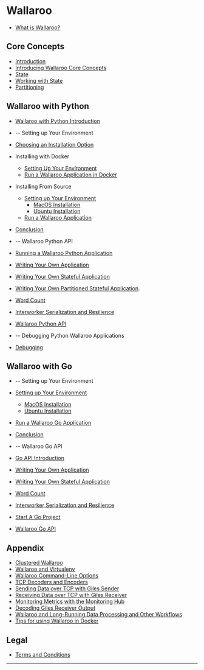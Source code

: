 # Wallaroo

* [What is Wallaroo?](book/what-is-wallaroo.md)

## Core Concepts

* [Introduction](book/core-concepts/intro.md)
* [Introducing Wallaroo Core Concepts](book/core-concepts/core-concepts.md)
* [State](book/core-concepts/state.md)
* [Working with State](book/core-concepts/working-with-state.md)
* [Partitioning](book/core-concepts/partitioning.md)

<!--
### Wallaroo C++ API
* [C++ API Introduction](book/cpp/intro.md)
* [C++ Sample Application](book/cpp/sample-application.md)
* [Building a C++ Application](book/cpp/building.md)
* C++ Supplemental Info
   * [C++ Best Practices](book/cpp/best-practices.md)
   * [C++ Memory Mangement](book/cpp/memory-management.md)
   * [C++ Serialization](book/cpp/serialization.md)
* C++ API Classes
   * [Application](book/cpp/api/application.md)
   * [Computation](book/cpp/api/computation.md)
   * [Data](book/cpp/api/data.md)
   * [Key](book/cpp/api/key.md)
   * [Partition](book/cpp/api/partition.md)
   * [PartitionU64](book/cpp/api/partition-u64.md)
   * [PartitionFunction](book/cpp/api/partition-function.md)
   * [PartitionFunctionU64](book/cpp/api/partition-function-u64.md)
   * [SinkEncoder](book/cpp/api/sink-encoder.md)
   * [SourceDecoder](book/cpp/api/source-decoder.md)
   * [StateBuilder](book/cpp/api/state-builder.md)
   * [StateChange](book/cpp/api/state-change.md)
   * [StateChangeBuilder](book/cpp/api/state-change-builder.md)
   * [StateComputation](book/cpp/api/state-computation.md)
   * [State](book/cpp/api/state.md)
   * [UserFunctions](book/cpp/api/user-functions.md)
-->

## Wallaroo with Python
* [Wallaroo with Python Introduction](book/python/intro.md)

* -- Setting up Your Environment
* [Choosing an Installation Option](book/getting-started/choosing-an-installation-option.md)
* Installing with Docker
  * [Setting Up Your Environment](book/getting-started/docker-setup.md)
  * [Run a Wallaroo Application in Docker](book/getting-started/run-a-wallaroo-application-docker.md)
* Installing From Source
  * [Setting up Your Environment](book/getting-started/setup.md)
    * [MacOS Installation](book/getting-started/macos-setup.md)
    * [Ubuntu Installation](book/getting-started/linux-setup.md)
  * [Run a Wallaroo Application](book/getting-started/run-a-wallaroo-application.md)
* [Conclusion](book/getting-started/conclusion.md)

* -- Wallaroo Python API
* [Running a Wallaroo Python Application](book/python/running-a-wallaroo-python-application.md)
* [Writing Your Own Application](book/python/writing-your-own-application.md)
* [Writing Your Own Stateful Application](book/python/writing-your-own-stateful-application.md)
* [Writing Your Own Partitioned Stateful Application](book/python/writing-your-own-partitioned-stateful-application.md).
* [Word Count](book/python/word-count.md)
* [Interworker Serialization and Resilience](book/python/interworker-serialization-and-resilience.md)
* [Wallaroo Python API](book/python/api.md)

* -- Debugging Python Wallaroo Applications
* [Debugging](book/python/debugging.md)

## Wallaroo with Go
* -- Setting up Your Environment
* [Setting up Your Environment](book/go/getting-started/setup.md)
  * [MacOS Installation](book/go/getting-started/macos-setup.md)
  * [Ubuntu Installation](book/go/getting-started/linux-setup.md)
* [Run a Wallaroo Go Application](book/go/getting-started/run-a-wallaroo-go-application.md)
* [Conclusion](book/go/getting-started/conclusion.md)

* -- Wallaroo Go API
* [Go API Introduction](book/go/api/intro.md)
* [Writing Your Own Application](book/go/api/writing-your-own-application.md)
* [Writing Your Own Stateful Application](book/go/api/writing-your-own-stateful-application.md)
* [Word Count](book/go/word-count.md)
* [Interworker Serialization and Resilience](book/go/api/interworker-serialization-and-resilience.md)
* [Start A Go Project](book/go/api/start-a-project.md)
* [Wallaroo Go API](book/go/api/api.md)

## Appendix
* [Clustered Wallaroo](book/appendix/clustering.md)
* [Wallaroo and Virtualenv](book/appendix/virtualenv.md)
* [Wallaroo Command-Line Options](book/appendix/wallaroo-command-line-options.md)
* [TCP Decoders and Encoders](book/appendix/tcp-decoders-and-encoders.md)
* [Sending Data over TCP with Giles Sender](book/wallaroo-tools/giles-sender.md)
* [Receiving Data over TCP with Giles Receiver](book/wallaroo-tools/giles-receiver.md)
* [Monitoring Metrics with the Monitoring Hub](book/metrics/metrics-ui.md)
* [Decoding Giles Receiver Output](book/appendix/decoding-giles-receiver-output.md)
* [Wallaroo and Long-Running Data Processing and Other Workflows](book/appendix/wallaroo-and-long-running-data-processing-and-other-workflows.md)
* [Tips for using Wallaroo in Docker](book/appendix/wallaroo-in-docker-tips.md)

## Legal
* [Terms and Conditions](book/legal/terms.md)

---
<!---

### Getting Started with Wallaroo 2


* [Wallaroo Concepts](wallaroo-concepts.md)
* [Installing Wallaroo](installing-wallaroo.md)
* [Hello, Wallaroo!](hello-wallaroo.md)
* [Starting a Cluster](starting-a-cluster.md)
* [Building an Application](building-an-application.md)
* [Exploring Core Features](exploring-core-features.md)
* [Test Page](test-page.md)

### Develop
* [Wallaroo API](wallaroo-api.md)
* [Topologies](topologies.md)
* [Language Bindings](Language Bindings/readme.md)
  * [Pony](Language Bindings/pony.md)
  * [C++](cpp.md)

### Deploy
* [Recommended Production Settings](recommended-production-settings.md)
* [Manual Deployment](manual-deployment.md)
* [Cloud Deployment](cloud-deployment.md)
* [Start a Node](start-a-node.md)
* [Stop a Node](stop-a-node.md)

### Manage
* [Admin UI](admin-ui.md)
* [Troubleshoot](troubleshoot.md)

### Learn How it Works
* [Frequently Asked Questions](FAQ.md)
* [Wallaroo in Comparison](wallaroo-comparison.md)
* [Wallaroo Architecture](wallaroo-architecture.md)
* [Wallaroo Features](wallaroo-features.md)
* [Demo - Market Spread Application](demo-market-spread-application.md)

### Misc
* [Distributed Computing Resources](distributed-computing-resources.md)


### Contribute
* [Contribute to Wallaroo](contribute-to-wallaroo.md)
* [Improve the Docs](improve-the-docs.md)

### Release Notes
* [Wallaroo Roadmap](roadmap.md)
* [v1.0-201611101](v1.0-201611101.md)
-->
